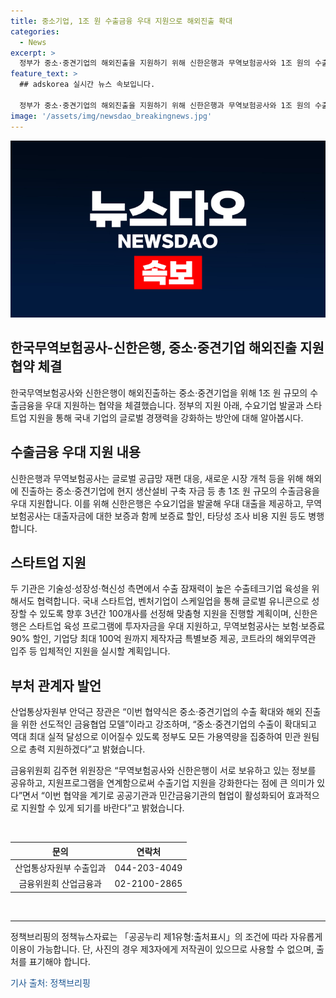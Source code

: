 ```yaml
---
title: 중소기업, 1조 원 수출금융 우대 지원으로 해외진출 확대
categories:
  - News
excerpt: >
  정부가 중소·중견기업의 해외진출을 지원하기 위해 신한은행과 무역보험공사와 1조 원의 수출금융을 지원하는 업무협약을 체결했다. 이번 협약으로 해외진출하는 기업에게 총 1조 원 규모의 수출금융을 지원하고, 신한은행은 대출을 제공하며, 무역보험공사는 보증료 할인과 함께 지원한다. 또한, 국내 스타트업과 벤처기업을 위해 맞춤형 지원을 진행할 예정이다. 중소·중견기업의 수출 확대와 해외 진출을 지원하기 위해 정부가 민관 원팀으로 총력을 기울일 것으로 전망된다.
feature_text: >
  ## adskorea 실시간 뉴스 속보입니다.

  정부가 중소·중견기업의 해외진출을 지원하기 위해 신한은행과 무역보험공사와 1조 원의 수출금융을 지원하는 업무협약을 체결했다. 이번 협약으로 해외진출하는 기업에게 총 1조 원 규모의 수출금융을 지원하고, 신한은행은 대출을 제공하며, 무역보험공사는 보증료 할인과 함께 지원한다. 또한, 국내 스타트업과 벤처기업을 위해 맞춤형 지원을 진행할 예정이다. 중소·중견기업의 수출 확대와 해외 진출을 지원하기 위해 정부가 민관 원팀으로 총력을 기울일 것으로 전망된다.
image: '/assets/img/newsdao_breakingnews.jpg'
---
```


<p><img src="/assets/img/newsdao_breakingnews.jpg" alt="adskorea 속보" /></p>

<h2 data-ke-size="size26">한국무역보험공사-신한은행, 중소·중견기업 해외진출 지원 협약 체결</h2>

<p data-ke-size="size16">한국무역보험공사와 신한은행이 해외진출하는 중소·중견기업을 위해 1조 원 규모의 수출금융을 우대 지원하는 협약을 체결했습니다. 정부의 지원 아래, 수요기업 발굴과 스타트업 지원을 통해 국내 기업의 글로벌 경쟁력을 강화하는 방안에 대해 알아봅시다.</p>

<h2 data-ke-size="size24">수출금융 우대 지원 내용</h2>

<p data-ke-size="size16">신한은행과 무역보험공사는 글로벌 공급망 재편 대응, 새로운 시장 개척 등을 위해 해외에 진출하는 중소·중견기업에 현지 생산설비 구축 자금 등 총 1조 원 규모의 수출금융을 우대 지원합니다. 이를 위해 신한은행은 수요기업을 발굴해 우대 대출을 제공하고, 무역보험공사는 대출자금에 대한 보증과 함께 보증료 할인, 타당성 조사 비용 지원 등도 병행합니다.</p>

<h2 data-ke-size="size24">스타트업 지원</h2>

<p data-ke-size="size16">두 기관은 기술성·성장성·혁신성 측면에서 수출 잠재력이 높은 수출테크기업 육성을 위해서도 협력합니다. 국내 스타트업, 벤처기업이 스케일업을 통해 글로벌 유니콘으로 성장할 수 있도록 향후 3년간 100개사를 선정해 맞춤형 지원을 진행할 계획이며, 신한은행은 스타트업 육성 프로그램에 투자자금을 우대 지원하고, 무역보험공사는 보험·보증료 90% 할인, 기업당 최대 100억 원까지 제작자금 특별보증 제공, 코트라의 해외무역관 입주 등 입체적인 지원을 실시할 계획입니다.</p>

<h2 data-ke-size="size24">부처 관계자 발언</h2>

<p data-ke-size="size16">산업통상자원부 안덕근 장관은 “이번 협약식은 중소·중견기업의 수출 확대와 해외 진출을 위한 선도적인 금융협업 모델”이라고 강조하며, “중소·중견기업의 수출이 확대되고 역대 최대 실적 달성으로 이어질수 있도록 정부도 모든 가용역량을 집중하여 민관 원팀으로 총력 지원하겠다”고 밝혔습니다.</p>

<p data-ke-size="size16">금융위원회 김주현 위원장은 “무역보험공사와 신한은행이 서로 보유하고 있는 정보를 공유하고, 지원프로그램을 연계함으로써 수출기업 지원을 강화한다는 점에 큰 의미가 있다”면서 “이번 협약을 계기로 공공기관과 민간금융기관의 협업이 활성화되어 효과적으로 지원할 수 있게 되기를 바란다”고 밝혔습니다.</p>

<p data-ke-size="size16">&nbsp;</p>

<table>
<thead>
<tr>
<th style="text-align: center;">문의</th>
<th style="text-align: center;">연락처</th>
</tr>
</thead>
<tbody>
<tr>
<td style="text-align: center;">산업통상자원부 수출입과</td>
<td style="text-align: center;">044-203-4049</td>
</tr>
<tr>
<td style="text-align: center;">금융위원회 산업금융과</td>
<td style="text-align: center;">02-2100-2865</td>
</tr>
</tbody>
</table>

<p data-ke-size="size16">&nbsp;</p>

<hr>

<p data-ke-size="size16">정책브리핑의 정책뉴스자료는 「공공누리 제1유형:출처표시」의 조건에 따라 자유롭게 이용이 가능합니다. 단, 사진의 경우 제3자에게 저작권이 있으므로 사용할 수 없으며, 출처를 표기해야 합니다.</p>

<p data-ke-size="size16"><span style="color: #1a5490;">기사 출처: 정책브리핑</span></p>

